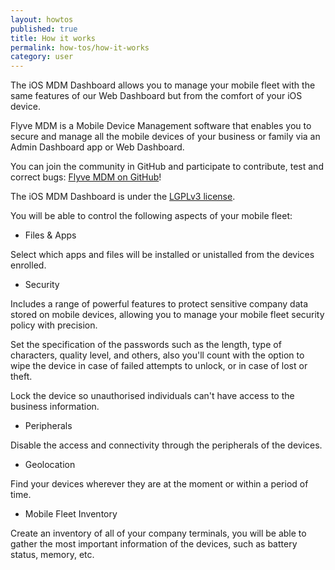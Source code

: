 ```yaml
---
layout: howtos
published: true
title: How it works
permalink: how-tos/how-it-works
category: user
---
```


The iOS MDM Dashboard allows you to manage your mobile fleet with the same features of our Web Dashboard but from the comfort of your iOS device.

Flyve MDM is a Mobile Device Management software that enables you to secure and manage all the mobile devices of your business or family via an Admin Dashboard app or Web Dashboard.

You can join the community in GitHub and participate to contribute, test and correct bugs: [Flyve MDM on GitHub](https://github.com/flyve-mdm)!

The iOS MDM Dashboard is under the [LGPLv3 license](https://www.gnu.org/licenses/lgpl-3.0.html).

You will be able to control the following aspects of your mobile fleet:

* Files & Apps

Select which apps and files will be installed or unistalled from the devices enrolled.

* Security

Includes a range of powerful features to protect sensitive company data stored on mobile devices, allowing you to manage your mobile fleet security policy with precision.

Set the specification of the passwords such as the length, type of characters, quality level, and others, also you'll count with the option to wipe the device in case of failed attempts to unlock, or in case of lost or theft.

Lock the device so unauthorised individuals can't have access to the business information.

* Peripherals

Disable the access and connectivity through the peripherals of the devices.

* Geolocation

Find your devices wherever they are at the moment or within a period of time.

* Mobile Fleet Inventory

Create an inventory of all of your company terminals, you will be able to gather the most important information of the devices, such as battery status, memory, etc.